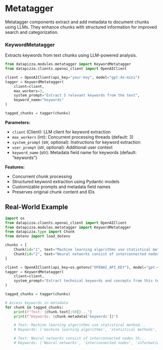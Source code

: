 # Metatagger

Metatagger components extract and add metadata to document chunks using LLMs. They enhance chunks with structured information for improved search and categorization.

### KeywordMetatagger

Extracts keywords from text chunks using LLM-powered analysis.

```python
from datapizza.modules.metatagger import KeywordMetatagger
from datapizza.clients.openai_client import OpenAIClient

client = OpenAIClient(api_key="your-key", model="gpt-4o-mini")
tagger = KeywordMetatagger(
    client=client,
    max_workers=3,
    system_prompt="Extract 5 relevant keywords from the text",
    keyword_name="keywords"
)

tagged_chunks = tagger(chunks)
```

**Parameters:**

- `client` (Client): LLM client for keyword extraction
- `max_workers` (int): Concurrent processing threads (default: 3)
- `system_prompt` (str, optional): Instructions for keyword extraction
- `user_prompt` (str, optional): Additional user context
- `keyword_name` (str): Metadata field name for keywords (default: "keywords")

**Features:**

- Concurrent chunk processing
- Structured keyword extraction using Pydantic models
- Customizable prompts and metadata field names
- Preserves original chunk content and IDs

## Real-World Example

```python
import os
from datapizza.clients.openai_client import OpenAIClient
from datapizza.modules.metatagger import KeywordMetatagger
from datapizza.type import Chunk
from dotenv import load_dotenv

chunks = [
    Chunk(id="1", text="Machine learning algorithms use statistical methods to identify patterns in data"),
    Chunk(id="2", text="Neural networks consist of interconnected nodes that process information")
]

client = OpenAIClient(api_key=os.getenv("OPENAI_API_KEY"), model="gpt-4o")
tagger = KeywordMetatagger(
    client=client,
    system_prompt="Extract technical keywords and concepts from this text"
)

tagged_chunks = tagger(chunks)

# Access keywords in metadata
for chunk in tagged_chunks:
    print(f"Text: {chunk.text[:50]}...")
    print(f"Keywords: {chunk.metadata['keywords']}")

    # Text: Machine learning algorithms use statistical method...
    # Keywords: ['machine learning algorithms', 'statistical methods', 'patterns in data']

    # Text: Neural networks consist of interconnected nodes th...
    # Keywords: ['Neural networks', 'interconnected nodes', 'information processing']
```
